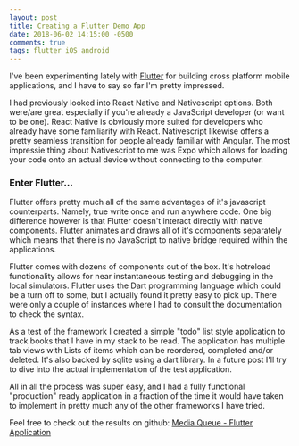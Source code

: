 ```yaml
---
layout: post
title: Creating a Flutter Demo App
date: 2018-06-02 14:15:00 -0500
comments: true
tags: flutter iOS android
---
```


I've been experimenting lately with [Flutter](https://flutter.io) for building cross platform mobile applications, and I have to say so far I'm pretty impressed.

 I had previously looked into React Native and Nativescript options. Both were/are great especially if you're already a JavaScript developer (or want to be one). React Native is obviously more suited for developers who already have some familiarity with React. Nativescript likewise offers a pretty seamless transition for people already familiar with Angular. The most impressie thing about Nativescript to me was Expo which allows for loading your code onto an actual device without connecting to the computer. 

 ### Enter Flutter...

Flutter offers pretty much all of the same advantages of it's javascript counterparts. Namely, true write once and run anywhere code. One big difference however is that Flutter doesn't interact directly with native components. Flutter animates and draws all of it's components separately which means that there is no JavaScript to native bridge required within the applications. 

Flutter comes with dozens of components out of the box. It's hotreload functionality allows for near instantaneous testing and debugging in the local simulators. Flutter uses the Dart programming language which could be a turn off to some, but I actually found it pretty easy to pick up. There were only a couple of instances where I had to consult the documentation to check the syntax. 

As a test of the framework I created a simple "todo" list style application to track books that I have in my stack to be read. The application has multiple tab views with Lists of items which can be reordered, completed and/or deleted. It's also backed by sqlite using a dart library. In a future post I'll try to dive into the actual implementation of the test application.

All in all the process was super easy, and I had a fully functional "production" ready application in a fraction of the time it would have taken to implement in pretty much any of the other frameworks I have tried. 

Feel free to check out the results on github: 
[Media Queue - Flutter Application](https://github.com/zwhitten/media_queue)
